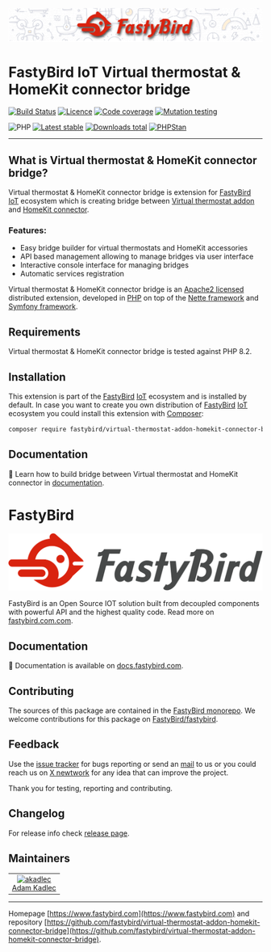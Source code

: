 <p align="center">
	<img src="https://github.com/fastybird/.github/blob/main/assets/repo_title.png?raw=true" alt="FastyBird"/>
</p>

# FastyBird IoT Virtual thermostat & HomeKit connector bridge

[![Build Status](https://flat.badgen.net/github/checks/FastyBird/virtual-thermostat-addon-homekit-connector-bridge/main?cache=300&style=flat-square)](https://github.com/FastyBird/virtual-thermostat-addon-homekit-connector-bridge/actions)
[![Licence](https://flat.badgen.net/github/license/FastyBird/virtual-thermostat-addon-homekit-connector-bridge?cache=300&style=flat-square)](https://github.com/FastyBird/virtual-thermostat-addon-homekit-connector-bridge/blob/main/LICENSE.md)
[![Code coverage](https://flat.badgen.net/coveralls/c/github/FastyBird/virtual-thermostat-addon-homekit-connector-bridge?cache=300&style=flat-square)](https://coveralls.io/r/FastyBird/virtual-thermostat-addon-homekit-connector-bridge)
[![Mutation testing](https://img.shields.io/endpoint?style=flat-square&url=https%3A%2F%2Fbadge-api.stryker-mutator.io%2Fgithub.com%2FFastyBird%2Fvirtual-thermostat-addon-homekit-connector-bridge%2Fmain)](https://dashboard.stryker-mutator.io/reports/github.com/FastyBird/virtual-thermostat-addon-homekit-connector-bridge/main)

![PHP](https://flat.badgen.net/packagist/php/FastyBird/virtual-thermostat-addon-homekit-connector-bridge?cache=300&style=flat-square)
[![Latest stable](https://flat.badgen.net/packagist/v/FastyBird/virtual-thermostat-addon-homekit-connector-bridge/latest?cache=300&style=flat-square)](https://packagist.org/packages/FastyBird/virtual-thermostat-addon-homekit-connector-bridge)
[![Downloads total](https://flat.badgen.net/packagist/dt/FastyBird/virtual-thermostat-addon-homekit-connector-bridge?cache=300&style=flat-square)](https://packagist.org/packages/FastyBird/virtual-thermostat-addon-homekit-connector-bridge)
[![PHPStan](https://flat.badgen.net/static/PHPStan/enabled/green?cache=300&style=flat-square)](https://github.com/phpstan/phpstan)

***

## What is Virtual thermostat & HomeKit connector bridge?

Virtual thermostat & HomeKit connector bridge is extension for [FastyBird](https://www.fastybird.com) [IoT](https://en.wikipedia.org/wiki/Internet_of_things) ecosystem
which is creating bridge between [Virtual thermostat addon](https://github.com/FastyBird/virtual-thermostat-addon) and [HomeKit connector](https://github.com/FastyBird/homekit-connector).

### Features:

- Easy bridge builder for virtual thermostats and HomeKit accessories
- API based management allowing to manage bridges via user interface
- Interactive console interface for managing bridges
- Automatic services registration

Virtual thermostat & HomeKit connector bridge is an [Apache2 licensed](http://www.apache.org/licenses/LICENSE-2.0) distributed extension, developed
in [PHP](https://www.php.net) on top of the [Nette framework](https://nette.org) and [Symfony framework](https://symfony.com).

## Requirements

Virtual thermostat & HomeKit connector bridge is tested against PHP 8.2.

## Installation

This extension is part of the [FastyBird](https://www.fastybird.com) [IoT](https://en.wikipedia.org/wiki/Internet_of_things) ecosystem and is installed by default.
In case you want to create you own distribution of [FastyBird](https://www.fastybird.com) [IoT](https://en.wikipedia.org/wiki/Internet_of_things) ecosystem you could install this extension with  [Composer](http://getcomposer.org/):

```sh
composer require fastybird/virtual-thermostat-addon-homekit-connector-bridge
```

## Documentation

:book: Learn how to build bridge between Virtual thermostat and HomeKit connector in [documentation](https://github.com/FastyBird/virtual-thermostat-addon-homekit-connector-bridge/wiki).

# FastyBird

<p align="center">
	<img src="https://github.com/fastybird/.github/blob/main/assets/fastybird_row.svg?raw=true" alt="FastyBird"/>
</p>

FastyBird is an Open Source IOT solution built from decoupled components with powerful API and the highest quality code. Read more on [fastybird.com.com](https://www.fastybird.com).

## Documentation

:book: Documentation is available on [docs.fastybird.com](https://docs.fastybird.com).

## Contributing

The sources of this package are contained in the [FastyBird monorepo](https://github.com/FastyBird/fastybird). We welcome
contributions for this package on [FastyBird/fastybird](https://github.com/FastyBird/).

## Feedback

Use the [issue tracker](https://github.com/FastyBird/fastybird/issues) for bugs reporting or send an [mail](mailto:code@fastybird.com)
to us or you could reach us on [X newtwork](https://x.com/fastybird) for any idea that can improve the project.

Thank you for testing, reporting and contributing.

## Changelog

For release info check [release page](https://github.com/FastyBird/fastybird/releases).

## Maintainers

<table>
	<tbody>
		<tr>
			<td align="center">
				<a href="https://github.com/akadlec">
					<img alt="akadlec" width="80" height="80" src="https://avatars3.githubusercontent.com/u/1866672?s=460&amp;v=4" />
				</a>
				<br>
				<a href="https://github.com/akadlec">Adam Kadlec</a>
			</td>
		</tr>
	</tbody>
</table>

***
Homepage [https://www.fastybird.com](https://www.fastybird.com) and
repository [https://github.com/fastybird/virtual-thermostat-addon-homekit-connector-bridge](https://github.com/fastybird/virtual-thermostat-addon-homekit-connector-bridge).
